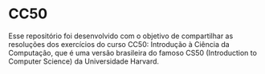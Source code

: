 # CC50
Esse repositório foi desenvolvido com o objetivo de compartilhar as resoluções dos exercícios do curso CC50: Introdução à Ciência da Computação, que é uma versão brasileira do famoso CS50 (Introduction to Computer Science) da Universidade Harvard.
